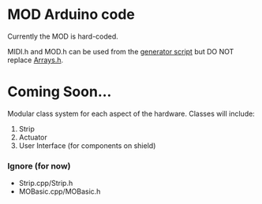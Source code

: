 # MOD Arduino code
Currently the MOD is hard-coded.

MIDI.h and MOD.h can be used from the [generator script](https://github.com/batchku/MO/blob/master/PCBs/Processor/createFiles.py) but DO NOT replace [Arrays.h](https://github.com/batchku/MO/blob/master/Arduino/MOD/Arrays.h).

# Coming Soon...
Modular class system for each aspect of the hardware. Classes will include: 
1. Strip
2. Actuator
3. User Interface (for components on shield)

### Ignore (for now)
* Strip.cpp/Strip.h
* MOBasic.cpp/MOBasic.h
